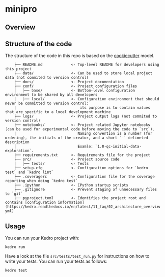 # minipro

## Overview

## Structure of the code
The structure of the code in this repo is based on the [cookiecutter](https://drivendata.github.io/cookiecutter-data-science/) model.
```
    ├── README.md             <- Top-level README for developers using this project
    ├── data/                 <- Can be used to store local project data (not commited to version control)
    ├── docs/                 <- Project documentation
    ├── conf/                 <- Project configuration files
    │   ├── base/             <- Bottom-level configuration environment to be shared by all developers
    │   ├── local/            <- Configuration environment that should never be committed to version control:
    |                             its purpose is to contain values that are specific to a local development machine
    ├── logs/                 <- Project output logs (not commited to version control)    
    ├── notebooks/            <- Project related Jupyter notebooks (can be used for experimental code before moving the code to `src`). 
    |                            Naming convention is a number (for ordering), the initials of the creator, and a short `-` delimeted description
    │                            Examle: `1.0-qc-initial-data-exploration`.
    ├── requirements.txt      <- Requirements file for the project
    ├── src/                  <- Project source code
    |   ├── tests/            <- Tests
    ├── setup.cfg             <- Configuration options for `kedro test` and `kedro lint`
    ├── .coveragerc           <- Configuration file for the coverage reporting when doing `kedro test`
    ├── .ipython              <- IPython startup scripts
    ├── .gitignore            <- Prevent staging of unnecessary files to `git`
    ├── pyproject.toml        <- Identifies the project root and contains [configuration information](https://kedro.readthedocs.io/en/latest/11_faq/02_architecture_overview.html#kedro-yml)
```

## Usage

You can run your Kedro project with:
```
kedro run
```

Have a look at the file `src/tests/test_run.py` for instructions on how to write your tests. 
You can run your tests as follows:
```
kedro test
```
